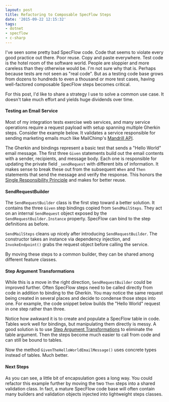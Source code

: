 ```yaml
---
layout: post
title: Refactoring to Composable SpecFlow Steps
date: '2015-09-22 12:15:32'
tags:
- dotnet
- specflow
- c-sharp
---
```


I've seen some pretty bad SpecFlow code. Code that seems to violate every good practice out there. Poor reuse. Copy and paste everywhere. Test code is the hotel room of the software world. People are sloppier and more careless than they otherwise would be. I'm not sure why that is. Perhaps because tests are not seen as "real code". But as a testing code base grows from dozens to hundreds to even a thousand or more test cases, having well-factored composable SpecFlow steps becomes critical.

For this post, I'd like to share a strategy I use to solve a common use case. It doesn't take much effort and yields huge dividends over time.

#### Testing an Email Service

Most of my integration tests exercise web services, and many service operations require a request payload with setup spanning multiple Gherkin steps. Consider the example below. It validates a service responsible for sending marketing emails much like MailChimp's [Mandrill API](https://mandrillapp.com/api/docs/).

The Gherkin and bindings represent a basic test that sends a "Hello World" email message. The first three `Given` statements build out the email contents with a sender, recipients, and message body. Each one is responsible for updating the private field `_sendRequest` with different bits of information. It makes sense to break these out from the subsequent `When` and `Then` statements that send the message and verify the response. This honors the [Single Responsibility Principle](https://en.wikipedia.org/wiki/Single_responsibility_principle) and makes for better reuse.

<script src="https://gist.github.com/joebuschmann/28643cae5e0530a02bbb.js"></script>

<script src="https://gist.github.com/joebuschmann/fecc6f449aa3d58aaf3b.js"></script>

#### SendRequestBuilder

The `SendRequestBuilder` class is the first step toward a better solution. It contains the three `Given` step bindings copied from `SendMailSteps`. They act on an internal `SendRequest` object exposed by the `SendRequestBuilder.Instance` property. SpecFlow can bind to the step definitions as before.

<script src="https://gist.github.com/joebuschmann/932892430de38e8e39b1.js"></script>

`SendMailSteps` cleans up nicely after introducing `SendRequestBuilder`. The constructor takes an instance via dependency injection, and `InvokeEndpoint()` grabs the request object before calling the service.

<script src="https://gist.github.com/joebuschmann/24defcbb362b1b1d9867.js"></script>

By moving these steps to a common builder, they can be shared among different feature classes.

#### Step Argument Transformations

While this is a move in the right direction, `SendRequestBuilder` could be improved further. Often SpecFlow steps need to be called directly from code in addition to binding to the Gherkin. You may notice the same request being created in several places and decide to condense those steps into one. For example, the code snippet below builds the "Hello World" request in one step rather than three.

<script src="https://gist.github.com/joebuschmann/c5f25addb0729409f4a9.js"></script>

Notice how awkward it is to create and populate a SpecFlow table in code. Tables work well for bindings, but manipulating them directly is messy. A good solution is to use [Step Argument Transformations](http://www.specflow.org/documentation/Step-Argument-Conversions/) to eliminate the table argument. Then the steps become much easier to call from code and can still be bound to tables.

<script src="https://gist.github.com/joebuschmann/d6bb47b534cd811a314d.js"></script>

Now the method `GivenTheHelloWorldEmailMessage()` uses concrete types instead of tables. Much better.

<script src="https://gist.github.com/joebuschmann/8fd9a129ad0795fab66d.js"></script>

#### Next Steps

As you can see, a little bit of encapsulation goes a long way. You could refactor this example further by moving the two `Then` steps into a shared validation class. In fact, a mature SpecFlow code base will often contain many builders and validation objects injected into lightweight steps classes.
